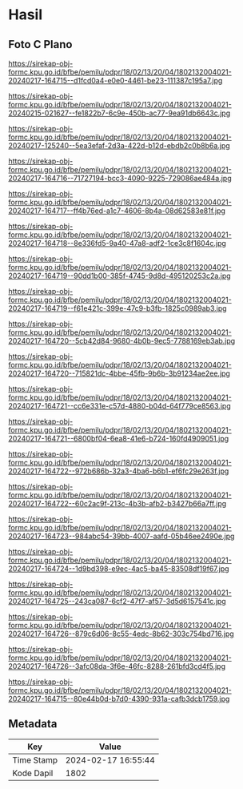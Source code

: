 # Hasil

## Foto C Plano

https://sirekap-obj-formc.kpu.go.id/bfbe/pemilu/pdpr/18/02/13/20/04/1802132004021-20240217-164715--d1fcd0a4-e0e0-4461-be23-111387c195a7.jpg

https://sirekap-obj-formc.kpu.go.id/bfbe/pemilu/pdpr/18/02/13/20/04/1802132004021-20240215-021627--fe1822b7-6c9e-450b-ac77-9ea91db6643c.jpg

https://sirekap-obj-formc.kpu.go.id/bfbe/pemilu/pdpr/18/02/13/20/04/1802132004021-20240217-125240--5ea3efaf-2d3a-422d-b12d-ebdb2c0b8b6a.jpg

https://sirekap-obj-formc.kpu.go.id/bfbe/pemilu/pdpr/18/02/13/20/04/1802132004021-20240217-164716--71727194-bcc3-4090-9225-729086ae484a.jpg

https://sirekap-obj-formc.kpu.go.id/bfbe/pemilu/pdpr/18/02/13/20/04/1802132004021-20240217-164717--ff4b76ed-a1c7-4606-8b4a-08d62583e81f.jpg

https://sirekap-obj-formc.kpu.go.id/bfbe/pemilu/pdpr/18/02/13/20/04/1802132004021-20240217-164718--8e336fd5-9a40-47a8-adf2-1ce3c8f1604c.jpg

https://sirekap-obj-formc.kpu.go.id/bfbe/pemilu/pdpr/18/02/13/20/04/1802132004021-20240217-164719--90dd1b00-385f-4745-9d8d-495120253c2a.jpg

https://sirekap-obj-formc.kpu.go.id/bfbe/pemilu/pdpr/18/02/13/20/04/1802132004021-20240217-164719--f61e421c-399e-47c9-b3fb-1825c0989ab3.jpg

https://sirekap-obj-formc.kpu.go.id/bfbe/pemilu/pdpr/18/02/13/20/04/1802132004021-20240217-164720--5cb42d84-9680-4b0b-9ec5-7788169eb3ab.jpg

https://sirekap-obj-formc.kpu.go.id/bfbe/pemilu/pdpr/18/02/13/20/04/1802132004021-20240217-164720--715821dc-4bbe-45fb-9b6b-3b91234ae2ee.jpg

https://sirekap-obj-formc.kpu.go.id/bfbe/pemilu/pdpr/18/02/13/20/04/1802132004021-20240217-164721--cc6e331e-c57d-4880-b04d-64f779ce8563.jpg

https://sirekap-obj-formc.kpu.go.id/bfbe/pemilu/pdpr/18/02/13/20/04/1802132004021-20240217-164721--6800bf04-6ea8-41e6-b724-160fd4909051.jpg

https://sirekap-obj-formc.kpu.go.id/bfbe/pemilu/pdpr/18/02/13/20/04/1802132004021-20240217-164722--972b686b-32a3-4ba6-b6b1-ef6fc29e263f.jpg

https://sirekap-obj-formc.kpu.go.id/bfbe/pemilu/pdpr/18/02/13/20/04/1802132004021-20240217-164722--60c2ac9f-213c-4b3b-afb2-b3427b66a7ff.jpg

https://sirekap-obj-formc.kpu.go.id/bfbe/pemilu/pdpr/18/02/13/20/04/1802132004021-20240217-164723--984abc54-39bb-4007-aafd-05b46ee2490e.jpg

https://sirekap-obj-formc.kpu.go.id/bfbe/pemilu/pdpr/18/02/13/20/04/1802132004021-20240217-164724--1d9bd398-e9ec-4ac5-ba45-83508df19f67.jpg

https://sirekap-obj-formc.kpu.go.id/bfbe/pemilu/pdpr/18/02/13/20/04/1802132004021-20240217-164725--243ca087-6cf2-47f7-af57-3d5d6157541c.jpg

https://sirekap-obj-formc.kpu.go.id/bfbe/pemilu/pdpr/18/02/13/20/04/1802132004021-20240217-164726--879c6d06-8c55-4edc-8b62-303c754bd716.jpg

https://sirekap-obj-formc.kpu.go.id/bfbe/pemilu/pdpr/18/02/13/20/04/1802132004021-20240217-164726--3afc08da-3f6e-46fc-8288-261bfd3cd4f5.jpg

https://sirekap-obj-formc.kpu.go.id/bfbe/pemilu/pdpr/18/02/13/20/04/1802132004021-20240217-164715--80e44b0d-b7d0-4390-931a-cafb3dcb1759.jpg


## Metadata

| Key        | Value               |
| ---------- | ------------------- |
| Time Stamp | 2024-02-17 16:55:44 |
| Kode Dapil | 1802                |



